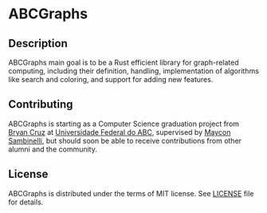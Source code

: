 # ABCGraphs

## Description

ABCGraphs main goal is to be a Rust efficient library for graph-related computing, including their definition, handling, implementation of algorithms like search and coloring, and support for adding new features.

## Contributing

ABCGraphs is starting as a Computer Science graduation project from [Bryan Cruz](https://github.com/BryanCruz) at [Universidade Federal do ABC](https://www.ufabc.edu.br/), supervised by [Maycon Sambinelli](http://professor.ufabc.edu.br/~m.sambinelli/), but should soon be able to receive contributions from other alumni and the community.

## License

ABCGraphs is distributed under the terms of MIT license. See [LICENSE](LICENSE) file for details.
